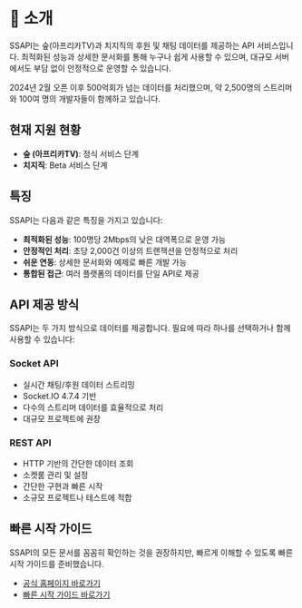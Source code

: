 # 🌟 소개

SSAPI는 숲(아프리카TV)과 치지직의 후원 및 채팅 데이터를 제공하는 API 서비스입니다. 최적화된 성능과 상세한 문서화를 통해 누구나 쉽게 사용할 수 있으며, 대규모 서버에서도 부담 없이 안정적으로 운영할 수 있습니다.

2024년 2월 오픈 이후 500억회가 넘는 데이터를 처리했으며, 약 2,500명의 스트리머와 100여 명의 개발자들이 함께하고 있습니다.

## 현재 지원 현황

- **숲 (아프리카TV)**: 정식 서비스 단계
- **치지직**: Beta 서비스 단계

## 특징

SSAPI는 다음과 같은 특징을 가지고 있습니다:

- **최적화된 성능**: 100명당 2Mbps의 낮은 대역폭으로 운영 가능
- **안정적인 처리**: 초당 2,000건 이상의 트랜잭션을 안정적으로 처리
- **쉬운 연동**: 상세한 문서화와 예제로 빠른 개발 가능
- **통합된 접근**: 여러 플랫폼의 데이터를 단일 API로 제공

## API 제공 방식

SSAPI는 두 가지 방식으로 데이터를 제공합니다. 필요에 따라 하나를 선택하거나 함께 사용할 수 있습니다:

### Socket API

- 실시간 채팅/후원 데이터 스트리밍
- Socket.IO 4.7.4 기반
- 다수의 스트리머 데이터를 효율적으로 처리
- 대규모 프로젝트에 권장

### REST API

- HTTP 기반의 간단한 데이터 조회
- 소켓룸 관리 및 설정
- 간단한 구현과 빠른 시작
- 소규모 프로젝트나 테스트에 적합

## 빠른 시작 가이드

SSAPI의 모든 문서를 꼼꼼히 확인하는 것을 권장하지만, 빠르게 이해할 수 있도록 빠른 시작 가이드를 준비했습니다.

- [공식 홈페이지 바로가기](https://ssapi.kr/)
- [빠른 시작 가이드 바로가기](https://ssapi.kr/docs/quick_start_guide)
